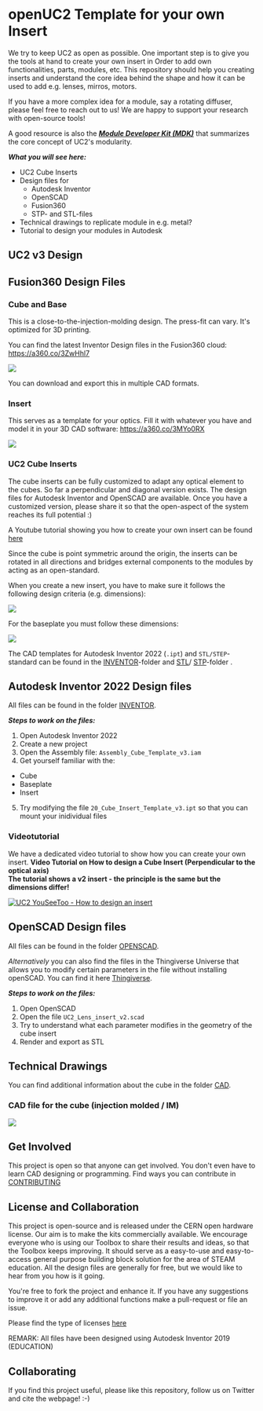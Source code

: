 # openUC2 Template for your own Insert


We try to keep UC2 as open as possible. One important step is to give you the tools at hand to create your own insert in Order to add own functionalities, parts, modules, etc.
This repository should help you creating inserts and understand the core idea behind the shape and how it can be used to add e.g. lenses, mirros, motors.

If you have a more complex idea for a module, say a rotating diffuser, please feel free to reach out to us! We are happy to support your research with open-source tools!

A good resource is also the [***Module Developer Kit (MDK)***](https://github.com/openUC2/UC2-GIT/tree/master/MDK) that summarizes the core concept of UC2's modularity.


***What you will see here:***

* UC2 Cube Inserts
* Design files for
	* Autodesk Inventor
	* OpenSCAD
	* Fusion360
	* STP- and STL-files
* Technical drawings to replicate module in e.g. metal?
* Tutorial to design your modules in Autodesk


## UC2 v3 Design

## Fusion360 Design Files

### Cube and Base

This is a close-to-the-injection-molding design. The press-fit can vary. It's optimized for 3D printing.

You can find the latest Inventor Design files in the Fusion360 cloud: https://a360.co/3ZwHhl7

![](./IMAGES/Fusion360_V1.png)

You can download and export this in multiple CAD formats.

### Insert

This serves as a template for your optics. Fill it with whatever you have and model it in your 3D CAD software: https://a360.co/3MYo0RX

![](./IMAGES/Fusion360_2.png)


### UC2 Cube Inserts

The cube inserts can be fully customized to adapt any optical element to the cubes. So far a perpendicular and diagonal version exists. The design files for Autodesk Inventor and OpenSCAD are available. Once you have a customized version, please share it so that the open-aspect of the system reaches its full potential :)


A Youtube tutorial showing you how to create your own insert can be found [here](https://youtu.be/CUzuymscB5k)

Since the cube is point symmetric around the origin, the inserts can be rotated in all directions and bridges external components to the modules by acting as an open-standard.

When you create a new insert, you have to make sure it follows the following design criteria (e.g. dimensions):

![](./IMAGES/MDK_CAD_scheme_perpendicular.jpg)

For the baseplate you must follow these dimensions:

![](./IMAGES/MDK_CAD_scheme_base.jpg)

The CAD templates for Autodesk Inventor 2022 (```.ipt```) and ```STL/STEP```-standard can be found in the [INVENTOR](./INVENTOR)-folder and  [STL](./STL)/ [STP](./STP)-folder .



## Autodesk Inventor 2022 Design files

All files can be found in the folder [INVENTOR](./INVENTOR).

***Steps to work on the files:***

1. Open Autodesk Inventor 2022
2. Create a new project
3. Open the Assembly file: `Assembly_Cube_Template_v3.iam`
4. Get yourself familiar with the:
- Cube
- Baseplate
- Insert
5. Try modifying the file `20_Cube_Insert_Template_v3.ipt` so that you can mount your inidividual files

### Videotutorial

We have a dedicated video tutorial to show how you can create your own insert.
**Video Tutorial on How to design a Cube Insert (Perpendicular to the optical axis)**  
**The tutorial shows a v2 insert - the principle is the same but the dimensions differ!**

[![UC2 YouSeeToo - How to design an insert](./IMAGES/UC2_Insert_design.png)](https://www.youtube.com/watch?v=q2DNw-Q1KEo&t=2s)




## OpenSCAD Design files

All files can be found in the folder [OPENSCAD](./OPENSCAD).

*Alternatively* you can also find the files in the Thingiverse Universe that allows you to modify certain parameters in the file without installing openSCAD. You can find it here [Thingiverse](https://www.thingiverse.com/openuc2/designs).

***Steps to work on the files:***

1. Open OpenSCAD
2. Open the file `UC2_Lens_insert_v2.scad`
3. Try to understand what each parameter modifies in the geometry of the cube insert
4. Render and export as STL

## Technical Drawings

You can find additional information about the cube in the folder [CAD](./CAD).

### CAD file for the cube (injection molded / IM)

![](./IMAGES/10_Cube_1x1_IM.png)

## Get Involved

This project is open so that anyone can get involved. You don't even have to learn CAD designing or programming. Find ways you can contribute in  [CONTRIBUTING](https://github.com/openUC2/UC2-GIT/blob/master/CONTRIBUTING.md)


## License and Collaboration

This project is open-source and is released under the CERN open hardware license. Our aim is to make the kits commercially available.
We encourage everyone who is using our Toolbox to share their results and ideas, so that the Toolbox keeps improving. It should serve as a easy-to-use and easy-to-access general purpose building block solution for the area of STEAM education. All the design files are generally for free, but we would like to hear from you how is it going.

You're free to fork the project and enhance it. If you have any suggestions to improve it or add any additional functions make a pull-request or file an issue.

Please find the type of licenses [here](https://github.com/openUC2/UC2-GIT/blob/master/License.md)

REMARK: All files have been designed using Autodesk Inventor 2019 (EDUCATION)


## Collaborating
If you find this project useful, please like this repository, follow us on Twitter and cite the webpage! :-)
